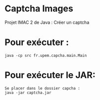 # Captcha Images
Projet IMAC 2 de Java : Créer un captcha 

# Pour exécuter : 
```
java -cp src fr.upem.capcha.main.Main
```


# Pour exécuter le JAR: 
```
Se placer dans le dossier capcha : 
java -jar captcha.jar
```

